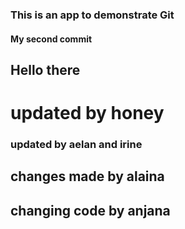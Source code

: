 ### This is an app to demonstrate Git

#### My second commit

## Hello there


# updated by honey


### updated by aelan and irine




## changes made by alaina
## changing code by anjana
